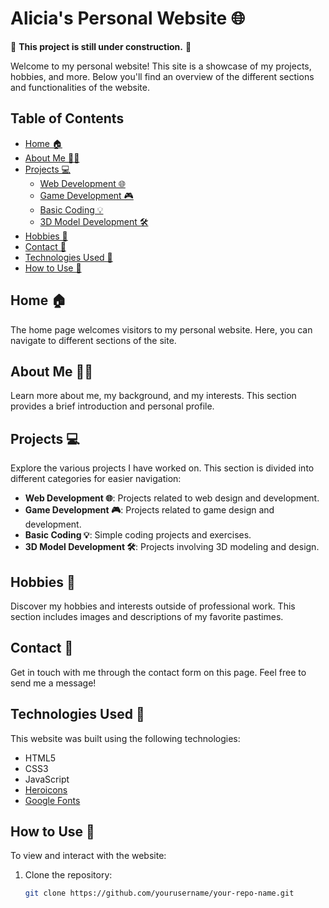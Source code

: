 # Alicia's Personal Website 🌐

🚧 **This project is still under construction.** 🚧

Welcome to my personal website! This site is a showcase of my projects, hobbies, and more. Below you'll find an overview of the different sections and functionalities of the website.

## Table of Contents
- [Home 🏠](#home-)
- [About Me 🙋‍♀️](#about-me-)
- [Projects 💻](#projects-)
  - [Web Development 🌐](#web-development-)
  - [Game Development 🎮](#game-development-)
  - [Basic Coding 💡](#basic-coding-)
  - [3D Model Development 🛠️](#3d-model-development-)
- [Hobbies 🎨](#hobbies-)
- [Contact 📧](#contact-)
- [Technologies Used 💾](#technologies-used-)
- [How to Use 📖](#how-to-use-)

## Home 🏠
The home page welcomes visitors to my personal website. Here, you can navigate to different sections of the site.

## About Me 🙋‍♀️
Learn more about me, my background, and my interests. This section provides a brief introduction and personal profile.

## Projects 💻
Explore the various projects I have worked on. This section is divided into different categories for easier navigation:
- **Web Development 🌐**: Projects related to web design and development.
- **Game Development 🎮**: Projects related to game design and development.
- **Basic Coding 💡**: Simple coding projects and exercises.
- **3D Model Development 🛠️**: Projects involving 3D modeling and design.

## Hobbies 🎨
Discover my hobbies and interests outside of professional work. This section includes images and descriptions of my favorite pastimes.

## Contact 📧
Get in touch with me through the contact form on this page. Feel free to send me a message!

## Technologies Used 💾
This website was built using the following technologies:
- HTML5
- CSS3
- JavaScript
- [Heroicons](https://heroicons.com/)
- [Google Fonts](https://fonts.google.com/)

## How to Use 📖
To view and interact with the website:
1. Clone the repository:
   ```sh
   git clone https://github.com/yourusername/your-repo-name.git
